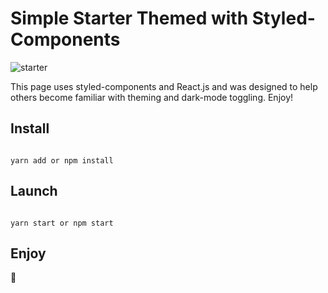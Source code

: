 # Simple Starter Themed with Styled-Components


![starter](https://github.com/rolandoyera/styled-components-reactjs-theme/blob/main/public/monica.jpg)

This page uses styled-components and React.js and was designed to help others become familiar with theming and dark-mode toggling. Enjoy!

## Install

```

yarn add or npm install

```

## Launch

```

yarn start or npm start

```

## Enjoy

🤩
